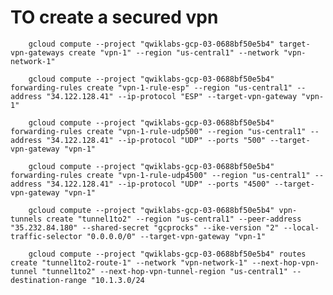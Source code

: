 # TO create a secured vpn


        gcloud compute --project "qwiklabs-gcp-03-0688bf50e5b4" target-vpn-gateways create "vpn-1" --region "us-central1" --network "vpn-network-1"

        gcloud compute --project "qwiklabs-gcp-03-0688bf50e5b4" forwarding-rules create "vpn-1-rule-esp" --region "us-central1" --address "34.122.128.41" --ip-protocol "ESP" --target-vpn-gateway "vpn-1"

        gcloud compute --project "qwiklabs-gcp-03-0688bf50e5b4" forwarding-rules create "vpn-1-rule-udp500" --region "us-central1" --address "34.122.128.41" --ip-protocol "UDP" --ports "500" --target-vpn-gateway "vpn-1"

        gcloud compute --project "qwiklabs-gcp-03-0688bf50e5b4" forwarding-rules create "vpn-1-rule-udp4500" --region "us-central1" --address "34.122.128.41" --ip-protocol "UDP" --ports "4500" --target-vpn-gateway "vpn-1"

        gcloud compute --project "qwiklabs-gcp-03-0688bf50e5b4" vpn-tunnels create "tunnel1to2" --region "us-central1" --peer-address "35.232.84.180" --shared-secret "gcprocks" --ike-version "2" --local-traffic-selector "0.0.0.0/0" --target-vpn-gateway "vpn-1"

        gcloud compute --project "qwiklabs-gcp-03-0688bf50e5b4" routes create "tunnel1to2-route-1" --network "vpn-network-1" --next-hop-vpn-tunnel "tunnel1to2" --next-hop-vpn-tunnel-region "us-central1" --destination-range "10.1.3.0/24